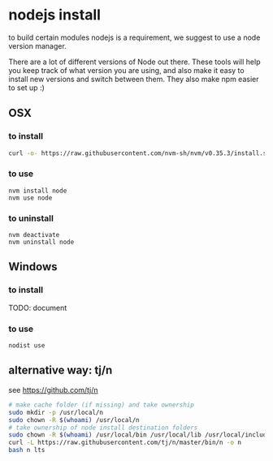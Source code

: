 # nodejs install

to build certain modules nodejs is a requirement, we suggest to use a node version manager.

There are a lot of different versions of Node out there. These tools will help you keep track of what version you are using, and also make it easy to install new versions and switch between them. They also make npm easier to set up :)

## OSX

### to install

```bash
curl -o- https://raw.githubusercontent.com/nvm-sh/nvm/v0.35.3/install.sh | bash
```

### to use

```
nvm install node
nvm use node

```

### to uninstall

```
nvm deactivate
nvm uninstall node
```

## Windows

### to install

TODO: document

### to use

```
nodist use
```

## alternative way: tj/n

see https://github.com/tj/n

```bash
# make cache folder (if missing) and take ownership
sudo mkdir -p /usr/local/n
sudo chown -R $(whoami) /usr/local/n
# take ownership of node install destination folders
sudo chown -R $(whoami) /usr/local/bin /usr/local/lib /usr/local/include /usr/local/share
curl -L https://raw.githubusercontent.com/tj/n/master/bin/n -o n
bash n lts
```